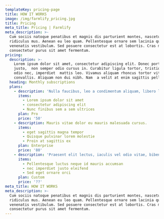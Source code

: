 ```yaml
---
templateKey: pricing-page
title: HOW IT WORKS
image: /img/farmlify_pricing.jpg
title: Pricing
meta_title: Pricing | Farmlify
meta_description: >-
  Cum sociis natoque penatibus et magnis dis parturient montes, nascetur
  ridiculus mus. Aenean eu leo quam. Pellentesque ornare sem lacinia quam
  venenatis vestibulum. Sed posuere consectetur est at lobortis. Cras mattis
  consectetur purus sit amet fermentum.
pricing:
  description: >-
    Lorem ipsum dolor sit amet, consectetur adipiscing elit. Donec porta justo
    justo,  non semper odio cursus in. Curabitur ligula tortor, tristique non
    odio nec, imperdiet  mattis leo. Vivamus aliquam rhoncus tortor vitae
    convallis. Aliquam non dui nibh. Nam  a velit at enim sagittis pellentesque.
  heading: Monthly subscriptions
  plans:
    - description: 'Nulla faucibus, leo a condimentum aliquam, libero leo vehicula arcu'
      items:
        - Lorem ipsum dolor sit amet
        - consectetur adipiscing elit
        - Nunc finibus sem a sem ultrices
      plan: Pro
      price: '50'
    - description: Mauris vitae dolor eu mauris malesuada cursus.
      items:
        - eget sagittis magna tempor
        - Quisque pulvinar lorem molestie
        - Proin at sagittis ex
      plan: Enterprise
      price: '80'
    - description: 'Praesent elit lectus, iaculis vel odio vitae, bibendum auctor lacus.'
      items:
        - Pellentesque luctus neque id mauris accumsan
        - nec imperdiet justo eleifend
        - Sed eget ornare orci
      plan: Custom
      price: '??'
meta_title: HOW IT WORKS
meta_description: >-
  Cum sociis natoque penatibus et magnis dis parturient montes, nascetur
  ridiculus mus. Aenean eu leo quam. Pellentesque ornare sem lacinia quam
  venenatis vestibulum. Sed posuere consectetur est at lobortis. Cras mattis
  consectetur purus sit amet fermentum.
---
```


